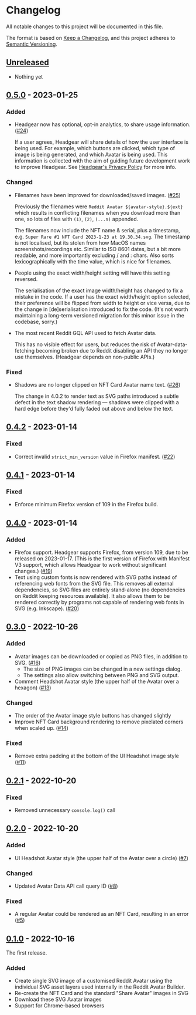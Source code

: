 # Changelog

All notable changes to this project will be documented in this file.

The format is based on [Keep a Changelog](https://keepachangelog.com/en/1.0.0/),
and this project adheres to
[Semantic Versioning](https://semver.org/spec/v2.0.0.html).

## [Unreleased]

- Nothing yet

## [0.5.0] - 2023-01-25

### Added

- Headgear now has optional, opt-in analytics, to share usage information.
  ([#24](https://github.com/h4l/headgear/pull/24))

  If a user agrees, Headgear will share details of how the user interface is
  being used. For example, which buttons are clicked, which type of image is
  being generated, and which Avatar is being used. This information is collected
  with the aim of guiding future development work to improve Headgear. See
  [Headgear's Privacy Policy](docs/privacy-policy.md) for more info.

### Changed

- Filenames have been improved for downloaded/saved images.
  ([#25](https://github.com/h4l/headgear/pull/25))

  Previously the filenames were `Reddit Avatar ${avatar-style}.${ext}` which
  results in conflicting filenames when you download more than one, so lots of
  files with `(1)`, `(2)`, `(...n)` appended.

  The filenames now include the NFT name & serial, plus a timestamp, e.g.
  `Super Rare #1 NFT Card 2023-1-23 at 19.30.34.svg`. The timestamp is not
  localised, but its stolen from how MacOS names screenshots/recordings etc.
  Similar to ISO 8601 dates, but a bit more readable, and more importantly
  excluding / and : chars. Also sorts lexicographically with the time value,
  which is nice for filenames.

- People using the exact width/height setting will have this setting reversed.

  The serialisation of the exact image width/height has changed to fix a mistake
  in the code. If a user has the exact width/height option selected, their
  preference will be flipped from width to height or vice versa, due to the
  change in [de]serialisation introduced to fix the code. (It's not worth
  maintaining a long-term versioned migration for this minor issue in the
  codebase, sorry.)

- The most recent Reddit GQL API used to fetch Avatar data.

  This has no visible effect for users, but reduces the risk of
  Avatar-data-fetching becoming broken due to Reddit disabling an API they no
  longer use themselves. (Headgear depends on non-public APIs.)

### Fixed

- Shadows are no longer clipped on NFT Card Avatar name text.
  ([#26](https://github.com/h4l/headgear/pull/26))

  The change in 4.0.2 to render text as SVG paths introduced a subtle defect in
  the text shadow rendering — shadows were clipped with a hard edge before
  they'd fully faded out above and below the text.

## [0.4.2] - 2023-01-14

### Fixed

- Correct invalid `strict_min_version` value in Firefox manifest.
  ([#22](https://github.com/h4l/headgear/issues/22))

## [0.4.1] - 2023-01-14

### Fixed

- Enforce minimum Firefox version of 109 in the Firefox build.

## [0.4.0] - 2023-01-14

### Added

- Firefox support. Headgear supports Firefox, from version 109, due to be
  released on 2023-01-17. (This is the first version of Firefox with Manifest V3
  support, which allows Headgear to work without significant changes.)
  ([#19](https://github.com/h4l/headgear/pull/19))
- Text using custom fonts is now rendered with SVG paths instead of referencing
  web fonts from the SVG file. This removes all external dependencies, so SVG
  files are entirely stand-alone (no dependencies on Reddit keeping resources
  available). It also allows them to be rendered correctly by programs not
  capable of rendering web fonts in SVG (e.g. Inkscape).
  ([#20](https://github.com/h4l/headgear/pull/20))

## [0.3.0] - 2022-10-26

### Added

- Avatar images can be downloaded or copied as PNG files, in addition to SVG.
  ([#16](https://github.com/h4l/headgear/pull/16))
  - The size of PNG images can be changed in a new settings dialog.
  - The settings also allow switching between PNG and SVG output.
- Comment Headshot Avatar style (the upper half of the Avatar over a hexagon)
  ([#13](https://github.com/h4l/headgear/pull/13))

### Changed

- The order of the Avatar image style buttons has changed slightly
- Improve NFT Card background rendering to remove pixelated corners when scaled
  up. ([#14](https://github.com/h4l/headgear/pull/14))

### Fixed

- Remove extra padding at the bottom of the UI Headshot image style
  ([#11](https://github.com/h4l/headgear/pulls/11))

## [0.2.1] - 2022-10-20

### Fixed

- Removed unnecessary `console.log()` call

## [0.2.0] - 2022-10-20

### Added

- UI Headshot Avatar style (the upper half of the Avatar over a circle)
  ([#7](https://github.com/h4l/headgear/pull/7))

### Changed

- Updated Avatar Data API call query ID
  ([#8](https://github.com/h4l/headgear/pull/8))

### Fixed

- A regular Avatar could be rendered as an NFT Card, resulting in an error
  ([#5](https://github.com/h4l/headgear/issues/5))

## [0.1.0] - 2022-10-16

The first release.

### Added

- Create single SVG image of a customised Reddit Avatar using the individual SVG
  asset layers used internally in the Reddit Avatar Builder.
- Re-create the NFT Card and the standard "Share Avatar" images in SVG
- Download these SVG Avatar images
- Support for Chrome-based browsers

[unreleased]:
  https://github.com/olivierlacan/keep-a-changelog/compare/v0.5.0...HEAD
[0.5.0]: https://github.com/h4l/headgear/compare/v0.4.2...v0.5.0
[0.4.2]: https://github.com/h4l/headgear/compare/v0.4.1...v0.4.2
[0.4.1]: https://github.com/h4l/headgear/compare/v0.4.0...v0.4.1
[0.4.0]: https://github.com/h4l/headgear/compare/v0.3.0...v0.4.0
[0.3.0]: https://github.com/h4l/headgear/compare/v0.2.2...v0.3.0
[0.2.1]: https://github.com/h4l/headgear/compare/v0.2.0...v0.2.1
[0.2.0]: https://github.com/h4l/headgear/compare/v0.1.0...v0.2.0
[0.1.0]: https://github.com/h4l/headgear/releases/tag/v0.1.0
